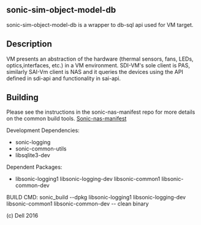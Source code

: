 sonic-sim-object-model-db
-------------

sonic-sim-object-model-db is a wrapper to db-sql api used for VM target.



Description
-----------
VM presents an abstraction of the hardware (thermal sensors, fans, LEDs,
optics,interfaces, etc.) in a VM environment. SDI-VM's sole client is PAS, similarly SAI-Vm client is NAS and it queries
the devices using the API defined in sdi-api and functionality in sai-api.

Building
--------
Please see the instructions in the sonic-nas-manifest repo for more details on the common build tools.  [Sonic-nas-manifest](https://github.com/Azure/sonic-nas-manifest)

Development Dependencies:

 - sonic-logging
 - sonic-common-utils
 - libsqlite3-dev

Dependent Packages:

 - libsonic-logging1 libsonic-logging-dev libsonic-common1 libsonic-common-dev

BUILD CMD: sonic_build --dpkg libsonic-logging1 libsonic-logging-dev libsonic-common1 libsonic-common-dev -- clean binary

(c) Dell 2016
